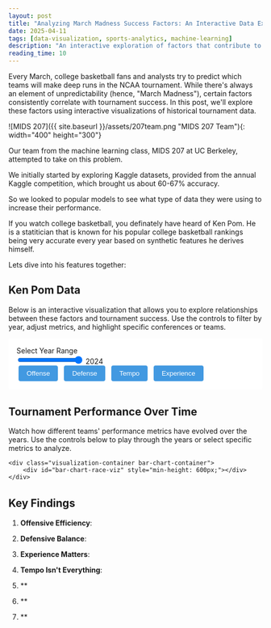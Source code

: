 ```yaml
---
layout: post
title: "Analyzing March Madness Success Factors: An Interactive Data Exploration"
date: 2025-04-11
tags: [data-visualization, sports-analytics, machine-learning]
description: "An interactive exploration of factors that contribute to success in the NCAA March Madness tournament, using historical data and advanced analytics."
reading_time: 10
---
```


Every March, college basketball fans and analysts try to predict which teams will make deep runs in the NCAA tournament. While there's always an element of unpredictability (hence, "March Madness"), certain factors consistently correlate with tournament success. In this post, we'll explore these factors using interactive visualizations of historical tournament data.

![MIDS 207]({{ site.baseurl }}/assets/207team.png "MIDS 207 Team"){: width="400" height="300"}

Our team from the machine learning class, MIDS 207 at UC Berkeley, attempted to take on this problem. 

We initially started by exploring Kaggle datasets, provided from the annual Kaggle competition, which brought us about 60-67% accuracy. 

So we looked to popular models to see what type of data they were using to increase their performance.

If you watch college basketball, you definately have heard of Ken Pom. He is a statitician that is known for his popular college basketball rankings being very accurate every year based on synthetic features he derives himself.

Lets dive into his features together:

## Ken Pom Data

Below is an interactive visualization that allows you to explore relationships between these factors and tournament success. Use the controls to filter by year, adjust metrics, and highlight specific conferences or teams.

<div class="visualization-container">
    <div class="visualization-controls">
        <div class="viz-slider">
            <label for="year-slider">Select Year Range</label>
            <div class="slider-container">
                <input type="range" id="year-slider" min="2002" max="2024" value="2024">
                <span id="year-display">2024</span>
            </div>
        </div>
        <div class="metric-toggles">
            <button class="viz-button active" data-metric="offensive">Offense</button>
            <button class="viz-button" data-metric="defensive">Defense</button>
            <button class="viz-button" data-metric="tempo">Tempo</button>
            <button class="viz-button" data-metric="experience">Experience</button>
        </div>
    </div>
    <div id="success-factors-viz"></div>
</div>

<!-- Bar Chart Race Visualization -->
<div class="visualization-section">
    <h2>Tournament Performance Over Time</h2>
    <p>Watch how different teams' performance metrics have evolved over the years. Use the controls below to play through the years or select specific metrics to analyze.</p>
    
    <div class="visualization-container bar-chart-container">
        <div id="bar-chart-race-viz" style="min-height: 600px;"></div>
    </div>
</div>

<style>
/* Essential styles for the bar chart race */
.visualization-section {
    margin: 2rem 0;
}

.bar-chart-container {
    background: var(--background-color, white);
    border-radius: 8px;
    padding: 1rem;
    box-shadow: 0 2px 4px rgba(0, 0, 0, 0.1);
}

.tournament-chart {
    background: var(--background-color, white);
    width: 100%;
    height: 100%;
}

.chart-title {
    font-size: 16px;
    font-weight: bold;
}

.chart-subtitle {
    font-size: 14px;
}

.bar {
    transition: width 0.5s ease;
}

.bar-label {
    font-size: 12px;
    fill: var(--text-color, black);
}

.seed-label {
    fill: var(--text-color, black);
}

.axis-label {
    font-size: 12px;
    fill: var(--text-color, black);
}

.x-axis text {
    fill: var(--text-color, black);
}

.x-axis line,
.x-axis path {
    stroke: var(--text-color, black);
}

/* Control styles */
.visualization-controls {
    margin-bottom: 1rem;
    padding: 1rem;
    background: var(--background-color, white);
    border-radius: 4px;
}

.control-group {
    margin-bottom: 0.5rem;
}

.viz-button {
    padding: 0.5rem 1rem;
    margin: 0 0.25rem;
    border: none;
    border-radius: 4px;
    background: var(--accent-color, #4299e1);
    color: white;
    cursor: pointer;
}

.viz-button:hover {
    opacity: 0.9;
}

.viz-select {
    padding: 0.5rem;
    border-radius: 4px;
    border: 1px solid var(--border-color, #e2e8f0);
}

.year-display {
    font-size: 14px;
    margin-bottom: 0.5rem;
}
</style>

<script>
// Create a global namespace for shared data and functions
window.marchMadness = window.marchMadness || {
    state: {
        data: null,
        classificationData: null,
        selectedYear: 2024,
        initialized: false
    }
};

// Only set up initialization if not already done
if (!window.marchMadness.initialized) {
    window.marchMadness.initialized = true;
    
    function initializeVisualizations() {
        console.log("Initializing visualizations");
        // Initialize the main visualization
        if (typeof initVisualization === 'function') {
            initVisualization();
            
            // Set up callback for when data is ready
            window.marchMadness.onDataReady = function() {
                console.log("Data loaded, initializing bar chart race");
                if (window.marchMadness.tournamentBarChartRace) {
                    window.marchMadness.tournamentBarChartRace.init();
                }
            };
        }
    }

    // Wait for D3.js to be available
    function checkD3AndInitialize() {
        if (window.d3) {
            console.log("D3.js found, loading visualization scripts");
            // Load visualization scripts
            var mainScript = document.createElement('script');
            mainScript.src = "{{ '/assets/js/visualizations/march-madness.js' | relative_url }}";
            
            var barChartScript = document.createElement('script');
            barChartScript.src = "{{ '/assets/js/visualizations/d3-tournament-bar-chart-race.js' | relative_url }}";
            
            mainScript.onload = function() {
                console.log("Main visualization script loaded");
                if (barChartScript.loaded) {
                    initializeVisualizations();
                }
            };
            
            barChartScript.onload = function() {
                console.log("Bar chart race script loaded");
                barChartScript.loaded = true;
                if (mainScript.loaded) {
                    initializeVisualizations();
                }
            };
            
            document.body.appendChild(mainScript);
            document.body.appendChild(barChartScript);
        } else {
            setTimeout(checkD3AndInitialize, 100);
        }
    }

    // Start checking for D3.js
    checkD3AndInitialize();
}
</script>

## Key Findings

1. **Offensive Efficiency**: 

2. **Defensive Balance**: 

3. **Experience Matters**: 

4. **Tempo Isn't Everything**: 

5. **

6. **

7. **
